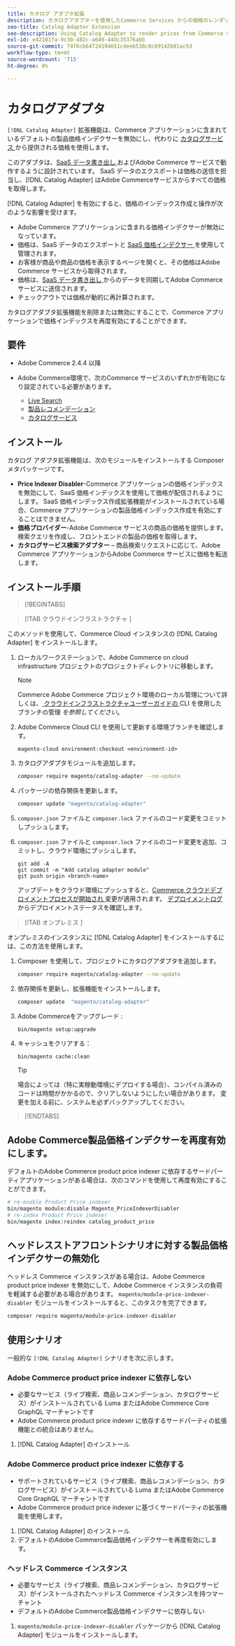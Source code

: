 ```yaml
---
title: カタログ アダプタ拡張
description: カタログアダプターを使用したCommerce Services からの価格のレンダリング
seo-title: Catalog Adapter Extension
seo-description: Using Catalog Adapter to render prices from Commerce Services
exl-id: e42101fa-9c30-482c-a649-44dc35376abb
source-git-commit: 74f6cb64724194651c4eeb538c0c69142b01ac5d
workflow-type: tm+mt
source-wordcount: '715'
ht-degree: 0%

---
```


# カタログアダプタ

`[!DNL Catalog Adapter]` 拡張機能は、Commerce アプリケーションに含まれているデフォルトの製品価格インデクサーを無効にし、代わりに [ カタログサービス ](../catalog-service/overview.md) から提供される価格を使用します。

このアダプタは、[SaaS データ書き出し ](../data-export/overview.md) およびAdobe Commerce サービスで動作するように設計されています。 SaaS データのエクスポートは価格の送信を担当し、[!DNL Catalog Adapter] はAdobe Commerceサービスからすべての価格を取得します。

[!DNL Catalog Adapter] を有効にすると、価格のインデックス作成と操作が次のような影響を受けます。

- Adobe Commerce アプリケーションに含まれる価格インデクサーが無効になっています。
- 価格は、SaaS データのエクスポートと [SaaS 価格インデクサー ](price-indexing.md) を使用して管理されます。
- お客様が商品や商品の価格を表示するページを開くと、その価格はAdobe Commerce サービスから取得されます。
- 価格は、[SaaS データ書き出し ](../data-export/overview.md) からのデータを同期してAdobe Commerce サービスに送信されます。
- チェックアウトでは価格が動的に再計算されます。

カタログアダプタ拡張機能を削除または無効にすることで、Commerce アプリケーションで価格インデックスを再度有効にすることができます。

## 要件

- Adobe Commerce 2.4.4 以降
- Adobe Commerce環境で、次のCommerce サービスのいずれかが有効になり設定されている必要があります。

   - [Live Search](../live-search/install.md)
   - [製品レコメンデーション](../product-recommendations/install-configure.md)
   - [カタログサービス](../catalog-service/installation.md)

## インストール

カタログ アダプタ拡張機能は、次のモジュールをインストールする Composer メタパッケージです。

- **Price Indexer Disabler**-Commerce アプリケーションの価格インデックスを無効にして、SaaS 価格インデックスを使用して価格が配信されるようにします。 SaaS 価格インデックス作成拡張機能がインストールされている場合、Commerce アプリケーションの製品価格インデックス作成を有効にすることはできません。
- **価格プロバイダー**-Adobe Commerce サービスの商品の価格を提供します。 検索クエリを作成し、フロントエンドの製品の価格を取得します。
- **カタログサービス検索アダプター** – 商品検索リクエストに応じて、Adobe Commerce アプリケーションからAdobe Commerce サービスに価格を転送します。

## インストール手順

>[!BEGINTABS]

>[!TAB  クラウドインフラストラクチャ ]

このメソッドを使用して、Commerce Cloud インスタンスの [!DNL Catalog Adapter] をインストールします。

1. ローカルワークステーションで、Adobe Commerce on cloud infrastructure プロジェクトのプロジェクトディレクトリに移動します。

   >[!NOTE]
   >
   >Commerce Adobe Commerce プロジェクト環境のローカル管理について詳しくは、[ クラウドインフラストラクチャユーザーガイドの ](https://experienceleague.adobe.com/ja/docs/commerce-cloud-service/user-guide/develop/cli-branches)CLI を使用したブランチの管理 _を参照してください_。

1. Adobe Commerce Cloud CLI を使用して更新する環境ブランチを確認します。

   ```shell
   magento-cloud environment:checkout <environment-id>
   ```

1. カタログアダプタモジュールを追加します。

   ```bash
   composer require magento/catalog-adapter --no-update
   ```

1. パッケージの依存関係を更新します。

   ```bash
   composer update "magento/catalog-adapter"
   ```

1. `composer.json` ファイルと `composer.lock` ファイルのコード変更をコミットしプッシュします。

1. `composer.json` ファイルと `composer.lock` ファイルのコード変更を追加、コミットし、クラウド環境にプッシュします。

   ```shell
   git add -A
   git commit -m "Add catalog adapter module"
   git push origin <branch-name>
   ```

   アップデートをクラウド環境にプッシュすると、[Commerce クラウドデプロイメントプロセスが開始され ](https://experienceleague.adobe.com/ja/docs/commerce-cloud-service/user-guide/develop/deploy/process) 変更が適用されます。 [ デプロイメントログ ](https://experienceleague.adobe.com/ja/docs/commerce-cloud-service/user-guide/develop/test/log-locations#deploy-log) からデプロイメントステータスを確認します。

>[!TAB  オンプレミス ]

オンプレミスのインスタンスに [!DNL Catalog Adapter] をインストールするには、この方法を使用します。

1. Composer を使用して、プロジェクトにカタログアダプタを追加します。

   ```bash
   composer require magento/catalog-adapter --no-update
   ```

1. 依存関係を更新し、拡張機能をインストールします。

   ```bash
   composer update  "magento/catalog-adapter"
   ```

1. Adobe Commerceをアップグレード :

   ```bash
   bin/magento setup:upgrade
   ```

1. キャッシュをクリアする：

   ```bash
   bin/magento cache:clean
   ```

   >[!TIP]
   >
   >場合によっては（特に実稼動環境にデプロイする場合）、コンパイル済みのコードは時間がかかるので、クリアしないようにしたい場合があります。 変更を加える前に、システムを必ずバックアップしてください。

>[!ENDTABS]


## Adobe Commerce製品価格インデクサーを再度有効にします。

デフォルトのAdobe Commerce product price indexer に依存するサードパーティアプリケーションがある場合は、次のコマンドを使用して再度有効にすることができます。

```bash
# re-enable Product Price indexer
bin/magento module:disable Magento_PriceIndexerDisabler
# re-index Product Price indexer
bin/magento index:reindex catalog_product_price
```

## ヘッドレスストアフロントシナリオに対する製品価格インデクサーの無効化

ヘッドレス Commerce インスタンスがある場合は、Adobe Commerce product price indexer を無効にして、Adobe Commerce インスタンスの負荷を軽減する必要がある場合があります。 `magento/module-price-indexer-disabler` モジュールをインストールすると、このタスクを完了できます。

```bash
composer require magento/module-price-indexer-disabler
```

## 使用シナリオ

一般的な `[!DNL Catalog Adapter]` シナリオを次に示します。

### Adobe Commerce product price indexer に依存しない

- 必要なサービス（ライブ検索、商品レコメンデーション、カタログサービス）がインストールされている Luma またはAdobe Commerce Core GraphQL マーチャントです
- Adobe Commerce product price indexer に依存するサードパーティの拡張機能との統合はありません。

1. [!DNL Catalog Adapter] のインストール

### Adobe Commerce product price indexer に依存する

- サポートされているサービス（ライブ検索、商品レコメンデーション、カタログサービス）がインストールされている Luma またはAdobe Commerce Core GraphQL マーチャントです
- Adobe Commerce product price indexer に基づくサードパーティの拡張機能を使用します。

1. [!DNL Catalog Adapter] のインストール
1. デフォルトのAdobe Commerce製品価格インデクサーを再度有効にします。

### ヘッドレス Commerce インスタンス

- 必要なサービス（ライブ検索、商品レコメンデーション、カタログサービス）がインストールされたヘッドレス Commerce インスタンスを持つマーチャント
- デフォルトのAdobe Commerce製品価格インデクサーに依存しない

1. `magento/module-price-indexer-disabler` パッケージから [!DNL Catalog Adapter] モジュールをインストールします。
